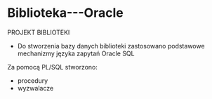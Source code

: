 # Biblioteka---Oracle
PROJEKT BIBLIOTEKI
- Do stworzenia bazy danych biblioteki zastosowano podstawowe mechanizmy języka zapytań Oracle SQL

Za pomocą PL/SQL stworzono:

- procedury
- wyzwalacze
